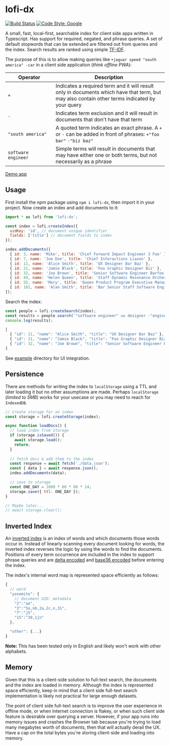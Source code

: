 # lofi-dx
[![Build Status](https://github.com/vasilionjea/lofi-dx/actions/workflows/unit-tests.yml/badge.svg)](https://github.com/vasilionjea/lofi-dx/actions/workflows/unit-tests.yml) [![Code Style: Google](https://img.shields.io/badge/code%20style-google-blueviolet.svg)](https://github.com/google/gts)

A small, fast, local-first, searchable index for client side apps written in Typescript. Has support for required, negated, and phrase queries. A set of default stopwords that can be extended are filtered out from queries and the index. Search results are ranked using simple [TF-IDF](https://en.wikipedia.org/wiki/Tf%E2%80%93idf).

The purpose of this is to allow making queries like `+jaguar speed "south america" -car` in a client side application (_think offline PWA_): 
<table>
  <colgroup>
    <col span="1" style="width: 30%;">
    <col span="1" style="width: 70%;">
  </colgroup>
  <thead>
    <tr>
      <th>Operator</th>
      <th>Description</th>
    </tr>
  </thead>
  <tbody>
    <tr>
      <td><code>+</code></td>
      <td>Indicates a required term and it will result only in documents which have that term, but may also contain other terms indicated by your query</td>
    </tr>
    <tr>
      <td><code>-</code></td>
      <td>Indicates term exclusion and it will result in documents that don't have that term</td>
    </tr>
    <tr>
      <td><code>"south america"</code></td>
      <td>A quoted term indicates an exact phrase. A <code>+</code> or <code>-</code> can be added in front of phrases: <code>+"foo bar"</code> <code>-"biz baz"</code></td>
    </tr>
    <tr>
      <td><code>software engineer</code></td>
      <td>Simple terms will result in documents that may have either one or both terms, but not necessarily as a phrase</td>
    </tr>
  </tbody>
</table>

[Demo app](https://vasilionjea.github.io/lofi-dx/)

## Usage
First install the npm package using `npm i lofi-dx`, then import it in your project. Now create an index and add documents to it:
```js
import * as lofi from 'lofi-dx';

const index = lofi.createIndex({
  uidKey: 'id', // document unique identifier
  fields: ['title'] // document fields to index
});

index.addDocuments([
  { id: 3, name: 'Mike', title: 'Chief Forward Impact Engineer 3 Foo' },
  { id: 7, name: 'Joe Doe', title: 'Chief Interactions Liason' },
  { id: 11, name: 'Alice Smith', title: 'UX Designer Bar Baz' },
  { id: 21, name: 'Jamie Black', title: 'Foo Graphic Designer Biz' },
  { id: 32, name: 'Joe Brown', title: 'Senior Software Engineer Barfoo' },
  { id: 49, name: 'Helen Queen', title: 'Staff Dynamic Resonance Orchestrator Foo' },
  { id: 55, name: 'Mary', title: 'Queen Product Program Executive Manager Foo' },
  { id: 101, name: 'Alan Smith', title: 'Bar Senior Staff Software Engineer 3 Foobar' },
]);
```
Search the index:
```js
const people = lofi.createSearch(index);
const results = people.search(`"software engineer" ux designer -"engineer 3"`);
console.log(results);
```
```js 
[
  { "id": 11, "name": "Alice Smith", "title": "UX Designer Bar Baz" },
  { "id": 21, "name": "Jamie Black", "title": "Foo Graphic Designer Biz"},
  { "id": 32, "name": "Joe Brown", "title": "Senior Software Engineer Barfoo" }
]
```

See [example](https://github.com/vasilionjea/lofi-dx/tree/main/example) directory for UI integration.

## Persistence
There are methods for writing the index to `localStorage` using a TTL and later loading it but no other assumptions are made. Perhaps `localStorage` (_limited to 5MB_) works for your usecase or you may need to reach for `IndexedDB`.

```js
// Create storage for an index
const storage = lofi.createStorage(index);

async function loadDocs() {
  // load index from storage
  if (storage.isSaved()) {
    await storage.load();
    return;
  }
  
  // fetch docs & add them to the index
  const response = await fetch('./data.json');
  const { data } = await response.json();
  index.addDocuments(data);

  // save to storage
  const ONE_DAY = 1000 * 60 * 60 * 24;
  storage.save({ ttl: ONE_DAY });
}

// Maybe later...
// await storage.clear();
```

## Inverted Index
An [inverted index](https://en.wikipedia.org/wiki/Inverted_index) is an index of words and which documents those words occur in. Instead of linearly scanning every document looking for words, the inverted index reverses the logic by using the words to find the documents. Positions of every term occurrence are included in the index to support phrase queries and are [delta encoded](https://en.wikipedia.org/wiki/Delta_encoding) and [base36 encoded](https://en.wikipedia.org/wiki/Base36) before entering the index. 

The index's internal word map is represented space efficiently as follows:
```js
{
  // word
  "yosemite": { 
    // document UID: metadata
    "2":"ae",
    "3":"5o,nb,2a,2c,n,31",
    "7":"j5",
    "15":"39,1jn"
  },

  "other": {...}
}
```

**Note:** This has been tested only in English and likely won't work with other alphabets.

## Memory
Given that this is a client-side solution to full-text search, the documents and the index are loaded in memory. Although the index is represented space efficiently, keep in mind that a client side full-text search implementation is likely not practical for large enough datasets. 

The point of client side full-text search is to improve the user experience in offline mode, or when Internet connection is flakey, or when such client side feature is desirable over querying a server. However, if your app runs into memory issues and crashes the Browser tab because you're trying to load many megabytes worth of documents, then that will actually derail the UX. Have a cap on the total bytes you're storing client-side and loading into memory. 
